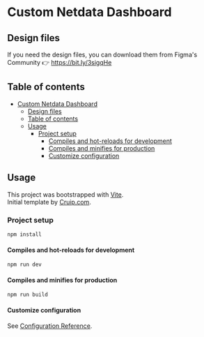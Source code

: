 # Custom Netdata Dashboard

## Design files

If you need the design files, you can download them from Figma's Community 👉 https://bit.ly/3sigqHe

## Table of contents

- [Custom Netdata Dashboard](#custom-netdata-dashboard)
  - [Design files](#design-files)
  - [Table of contents](#table-of-contents)
  - [Usage](#usage)
    - [Project setup](#project-setup)
      - [Compiles and hot-reloads for development](#compiles-and-hot-reloads-for-development)
      - [Compiles and minifies for production](#compiles-and-minifies-for-production)
      - [Customize configuration](#customize-configuration)

## Usage

This project was bootstrapped with [Vite](https://vitejs.dev/).  
Initial template by [Cruip.com](https://cruip.com/).


### Project setup
```
npm install
```

#### Compiles and hot-reloads for development
```
npm run dev
```

#### Compiles and minifies for production
```
npm run build
```

#### Customize configuration
See [Configuration Reference](https://vitejs.dev/guide/).

